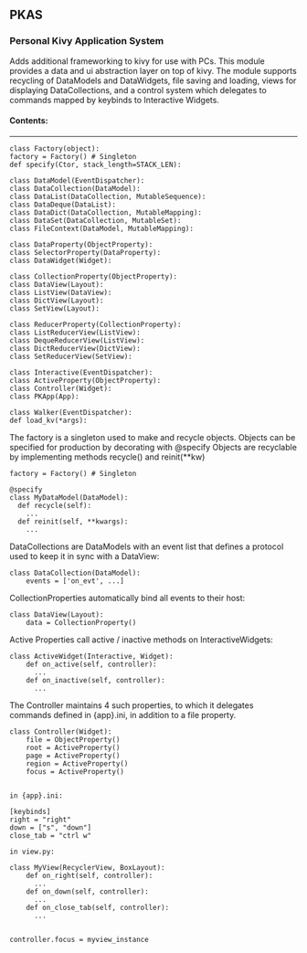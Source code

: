 ## PKAS  
### Personal Kivy Application System  

Adds additional frameworking to kivy for use with PCs. This module provides 
a data and ui abstraction layer on top of kivy. The module supports recycling 
of DataModels and DataWidgets, file saving and loading, views for displaying 
DataCollections, and a control system which delegates to commands mapped by 
keybinds to Interactive Widgets.  
  
#### Contents:  
---  
```  
class Factory(object):  
factory = Factory() # Singleton  
def specify(Ctor, stack_length=STACK_LEN):  
  
class DataModel(EventDispatcher):  
class DataCollection(DataModel):  
class DataList(DataCollection, MutableSequence):  
class DataDeque(DataList):  
class DataDict(DataCollection, MutableMapping):  
class DataSet(DataCollection, MutableSet):  
class FileContext(DataModel, MutableMapping):  
  
class DataProperty(ObjectProperty):  
class SelectorProperty(DataProperty):  
class DataWidget(Widget):  
  
class CollectionProperty(ObjectProperty):  
class DataView(Layout):  
class ListView(DataView):  
class DictView(Layout):  
class SetView(Layout):  
  
class ReducerProperty(CollectionProperty):  
class ListReducerView(ListView):  
class DequeReducerView(ListView):  
class DictReducerView(DictView):  
class SetReducerView(SetView):  
  
class Interactive(EventDispatcher):  
class ActiveProperty(ObjectProperty):  
class Controller(Widget):  
class PKApp(App):  
  
class Walker(EventDispatcher):  
def load_kv(*args):  
```  
  
  
The factory is a singleton used to make and recycle objects. Objects can 
be specified for production by decorating with @specify
Objects are recyclable by implementing methods recycle() and reinit(**kw)  
```  
factory = Factory() # Singleton  
  
@specify  
class MyDataModel(DataModel):  
  def recycle(self):  
    ...  
  def reinit(self, **kwargs):  
    ...  
```  
  
DataCollections are DataModels with an event list that defines a protocol
used to keep it in sync with a DataView:  
```  
class DataCollection(DataModel):  
    events = ['on_evt', ...]  
```  

CollectionProperties automatically bind all events to their host:  
```  
class DataView(Layout):  
    data = CollectionProperty()  
```  
  

Active Properties call active / inactive methods on InteractiveWidgets:
```  
class ActiveWidget(Interactive, Widget):  
    def on_active(self, controller):  
      ...  
    def on_inactive(self, controller):  
      ...  
```  
  
The Controller maintains 4 such properties, to which it delegates 
commands defined in {app}.ini, in addition to a file property.  
```  
class Controller(Widget):  
    file = ObjectProperty()  
    root = ActiveProperty()  
    page = ActiveProperty()  
    region = ActiveProperty()  
    focus = ActiveProperty()  
  
  
in {app}.ini:  
  
[keybinds]  
right = "right"  
down = ["s", "down"]  
close_tab = "ctrl w"  

in view.py:  
  
class MyView(RecyclerView, BoxLayout):  
    def on_right(self, controller):  
      ...  
    def on_down(self, controller):  
      ...  
    def on_close_tab(self, controller):  
      ...  
  
  
controller.focus = myview_instance  
  
```

  